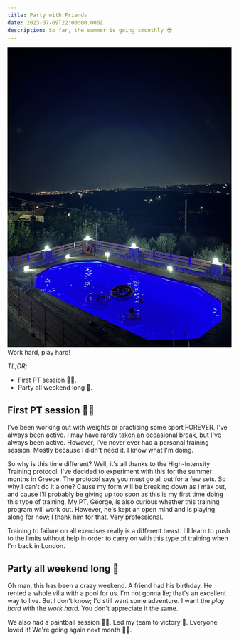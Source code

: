 ```yaml
---
title: Party with Friends
date: 2023-07-09T22:00:00.000Z
description: So far, the summer is going smoothly 😎
---
```

![The view from the villa balcony. A pool and Heraklion at night.](pool.jpg)
<span class="caption">Work hard, play hard!</span>

_TL;DR;_

* First PT session 🏋🏻.
* Party all weekend long 🎉.

## First PT session 🏋🏻

I've been working out with weights or practising some sport FOREVER. I've always been active. I may have rarely taken an occasional break, but I've always been active. However, I've never ever had a personal training session. Mostly because I didn't need it. I know what I'm doing.

So why is this time different? Well, it's all thanks to the High-Intensity Training protocol. I've decided to experiment with this for the summer months in Greece. The protocol says you must go all out for a few sets. So why I can't do it alone? Cause my form will be breaking down as I max out, and cause I'll probably be giving up too soon as this is my first time doing this type of training. My PT, George, is also curious whether this training program will work out. However, he's kept an open mind and is playing along for now; I thank him for that. Very professional.

Training to failure on all exercises really is a different beast. I'll learn to push to the limits without help in order to carry on with this type of training when I'm back in London.

## Party all weekend long 🎉

Oh man, this has been a crazy weekend. A friend had his birthday. He rented a whole villa with a pool for us. I'm not gonna lie; that's an excellent way to live. But I don't know; I'd still want some adventure. I want the _play hard_ with the _work hard_. You don't appreciate it the same.

We also had a paintball session 🔫🎨. Led my team to victory 🤣. Everyone loved it! We're going again next month ✌🏻.
